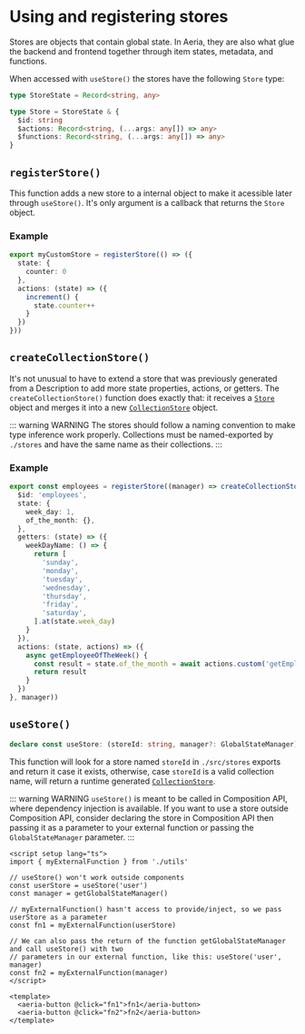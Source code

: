 # Using and registering stores

Stores are objects that contain global state. In Aeria, they are also what glue the backend and frontend together through item states, metadata, and functions.

When accessed with `useStore()` the stores have the following `Store` type:

```typescript
type StoreState = Record<string, any>

type Store = StoreState & {
  $id: string
  $actions: Record<string, (...args: any[]) => any>
  $functions: Record<string, (...args: any[]) => any>
}
```

## `registerStore()`

This function adds a new store to a internal object to make it acessible later
through `useStore()`. It's only argument is a callback that returns the `Store`
object. 

### Example

```typescript
export myCustomStore = registerStore(() => ({
  state: {
    counter: 0
  },
  actions: (state) => ({
    increment() {
      state.counter++
    }
  })
}))
```

## `createCollectionStore()`

It's not unusual to have to extend a store that was previously generated from a Description to add more state properties, actions, or getters. The `createCollectionStore()` function does exactly that: it receives a [`Store`](/aeria-ui/store) object and merges it into a new [`CollectionStore`](/aeria-ui/collection-store) object.

::: warning WARNING
The stores should follow a naming convention to make type inference work properly.
Collections must be named-exported by `./stores` and have the same name as their collections.
:::

### Example

```typescript
export const employees = registerStore((manager) => createCollectionStore()({
  $id: 'employees',
  state: {
    week_day: 1,
    of_the_month: {},
  },
  getters: (state) => ({
    weekDayName: () => {
      return [
        'sunday',
        'monday',
        'tuesday',
        'wednesday',
        'thursday',
        'friday',
        'saturday',
      ].at(state.week_day)
    }
  }),
  actions: (state, actions) => ({
    async getEmployeeOfTheWeek() {
      const result = state.of_the_month = await actions.custom('getEmployeeOfTheWeek')
      return result
    }
  })
}, manager))

```

## `useStore()`

```typescript
declare const useStore: (storeId: string, manager?: GlobalStateManager) => Store
```

This function will look for a store named `storeId` in `./src/stores` exports and return it case it exists, otherwise, case `storeId` is a valid collection name, will return a runtime generated [`CollectionStore`](/aeria-ui/collection-store).

::: warning WARNING
`useStore()` is meant to be called in Composition API, where dependency injection is available.
If you want to use a store outside Composition API, consider declaring the store in Composition API then passing it as a parameter to your external function or passing the `GlobalStateManager` parameter.
:::

```vue
<script setup lang="ts">
import { myExternalFunction } from './utils'

// useStore() won't work outside components
const userStore = useStore('user')
const manager = getGlobalStateManager()

// myExternalFunction() hasn't access to provide/inject, so we pass userStore as a parameter
const fn1 = myExternalFunction(userStore)

// We can also pass the return of the function getGlobalStateManager and call useStore() with two
// parameters in our external function, like this: useStore('user', manager)
const fn2 = myExternalFunction(manager)
</script>

<template>
  <aeria-button @click="fn1">fn1</aeria-button>
  <aeria-button @click="fn2">fn2</aeria-button>
</template>
```
